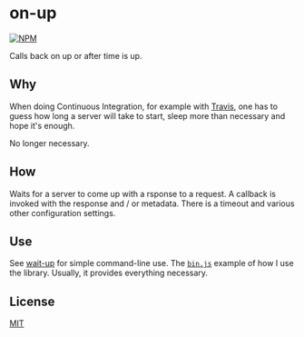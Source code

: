 # on-up

[![NPM](https://nodei.co/npm/on-up.png?mini=true)](https://www.npmjs.org/package/on-up)

Calls back on up or after time is up.

## Why

When doing Continuous Integration, for example with [Travis](https://travis-ci.org/),
one has to guess how long a server will take to start,
sleep more than necessary and hope it's enough.

No longer necessary.

## How

Waits for a server to come up with a rsponse to a request.
A callback is invoked with the response and / or metadata.
There is a timeout and various other configuration settings.

## Use

See [wait-up](https://github.com/orlin/wait-up) for simple command-line use.
The [`bin.js`](https://github.com/orlin/wait-up/blob/active/bin.js) example
of how I use the library.  Usually, it provides everything necessary.

## License

[MIT](http://orlin.mit-license.org)
